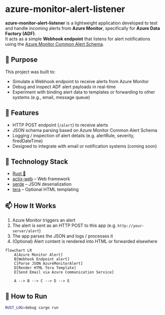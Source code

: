# azure-monitor-alert-listener

**azure-monitor-alert-listener** is a lightweight application developed to test and handle incoming alerts from **Azure Monitor**, specifically for **Azure Data Factory (ADF)**.  
It acts as a simple **Webhook endpoint** that listens for alert notifications using the [Azure Monitor Common Alert Schema](https://learn.microsoft.com/en-us/azure/azure-monitor/alerts/alerts-common-schema).

## 📌 Purpose

This project was built to:
- Simulate a Webhook endpoint to receive alerts from Azure Monitor
- Debug and inspect ADF alert payloads in real-time
- Experiment with binding alert data to templates or forwarding to other systems (e.g., email, message queue)

## 🚀 Features

- HTTP POST endpoint (`/alert`) to receive alerts
- JSON schema parsing based on Azure Monitor Common Alert Schema
- Logging / inspection of alert details (e.g. alertRule, severity, firedDateTime)
- Designed to integrate with email or notification systems (coming soon)

## 🧱 Technology Stack

- [Rust 🦀](https://www.rust-lang.org/)
- [actix-web](https://actix.rs/) – Web framework
- [serde](https://docs.rs/serde) – JSON deserialization
- [tera](https://tera.netlify.app/) – Optional HTML templating


## 📫 How It Works

1. Azure Monitor triggers an alert
2. The alert is sent as an HTTP POST to this app (e.g. `http://your-server/alert`)
3. The app parses the JSON and logs / processes it
4. (Optional) Alert content is rendered into HTML or forwarded elsewhere

```mermaid
flowchart LR
    A[Azure Monitor Alert]
    B[Webhook Endpoint alert]
    C[Parse JSON AzureMonitorAlert]
    D[Render HTML Tera Template]
    E[Send Email via Azure Communication Service]

    A --> B --> C --> D --> E
```


## 🔧 How to Run

```bash
RUST_LOG=debug cargo run
```